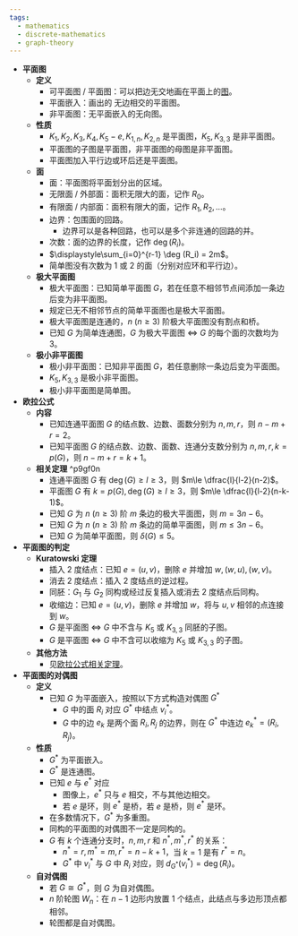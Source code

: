 ```yaml
---
tags:
  - mathematics
  - discrete-mathematics
  - graph-theory
---
```

- **平面图**
	- **定义**
		- 可平面图 / 平面图：可以把边无交地画在平面上的[图](/pages/mathematics/discrete-mathematics/graph-basis.md#xknur9)。
		- 平面嵌入：画出的 无边相交的平面图。
		- 非平面图：无平面嵌入的无向图。
	- **性质**
		- $K_1,K_2,K_3,K_4,K_5-e,K_{1,n},K_{2,n}$ 是平面图，$K_5,K_{3,3}$ 是非平面图。
		- 平面图的子图是平面图，非平面图的母图是非平面图。
		- 平面图加入平行边或环后还是平面图。
	- **面**
		- 面：平面图将平面划分出的区域。
		- 无限面 / 外部面：面积无限大的面，记作 $R_0$。
		- 有限面 / 内部面：面积有限大的面，记作 $R_1,R_2,\dots$。
		- 边界：包围面的回路。
			- 边界可以是各种回路，也可以是多个非连通的回路的并。
		- 次数：面的边界的长度，记作 $\deg(R_i)$。
		- $\displaystyle\sum_{i=0}^{r-1} \deg (R_i) = 2m$。
		- 简单图没有次数为 $1$ 或 $2$ 的面（分别对应环和平行边）。
	- **极大平面图**
		- 极大平面图：已知简单平面图 $G$，若在任意不相邻节点间添加一条边后变为非平面图。
		- 规定已无不相邻节点的简单平面图也是极大平面图。
		- 极大平面图是连通的，$n\ (n\ge 3)$ 阶极大平面图没有割点和桥。
		- 已知 $G$ 为简单连通图，$G$ 为极大平面图 $\iff$ $G$ 的每个面的次数均为 $3$。
	- **极小非平面图**
		- 极小非平面图：已知非平面图 $G$，若任意删除一条边后变为平面图。
		- $K_5,K_{3,3}$ 是极小非平面图。
		- 极小非平面图是简单图。
- **欧拉公式**
	- **内容**
		- 已知连通平面图 $G$ 的结点数、边数、面数分别为 $n,m,r$，则 $n-m+r=2$。
		- 已知平面图 $G$ 的结点数、边数、面数、连通分支数分别为 $n,m,r,k=p(G)$，则 $n-m+r=k+1$。
	- **相关定理** ^p9gf0n
		- 连通平面图 $G$ 有 $\deg(G)\ge l\ge 3$，则 $m\le \dfrac{l}{l-2}(n-2)$。
		- 平面图 $G$ 有 $k=p(G),\deg(G)\ge l\ge 3$，则 $m\le \dfrac{l}{l-2}(n-k-1)$。
		- 已知 $G$ 为 $n\ (n\ge 3)$ 阶 $m$ 条边的极大平面图，则 $m=3n-6$。
		- 已知 $G$ 为 $n\ (n\ge 3)$ 阶 $m$ 条边的简单平面图，则 $m\le 3n-6$。
		- 已知 $G$ 为简单平面图，则 $\delta(G)\le 5$。
- **平面图的判定**
	- **Kuratowski 定理**
		- 插入 $2$ 度结点：已知 $e=(u,v)$，删除 $e$ 并增加 $w,(w,u),(w,v)$。
		- 消去 $2$ 度结点：插入 $2$ 度结点的逆过程。
		- 同胚：$G_1$ 与 $G_2$ 同构或经过反复插入或消去 $2$ 度结点后同构。
		- 收缩边：已知 $e=(u,v)$，删除 $e$ 并增加 $w$，将与 $u,v$ 相邻的点连接到 $w$。
		- $G$ 是平面图 $\iff$ $G$ 中不含与 $K_5$ 或 $K_{3,3}$ 同胚的子图。
		- $G$ 是平面图 $\iff$ $G$ 中不含可以收缩为 $K_5$ 或 $K_{3,3}$ 的子图。
	- **其他方法**
		- 见[欧拉公式相关定理](/pages/mathematics/discrete-mathematics/plane-graph.md#p9gf0n)。
- **平面图的对偶图**
	- **定义**
		- 已知 $G$ 为平面嵌入，按照以下方式构造对偶图 $G^*$
			- $G$ 中的面 $R_i$ 对应 $G^*$ 中结点 $v^*_i$。
			- $G$ 中的边 $e_k$ 是两个面 $R_i,R_j$ 的边界，则在 $G^*$ 中连边 $e^*_k=(R_i,R_j)$。
	- **性质**
		- $G^*$ 为平面嵌入。
		- $G^*$ 是连通图。
		- 已知 $e$ 与 $e^*$ 对应
			- 图像上，$e^*$ 只与 $e$ 相交，不与其他边相交。
			- 若 $e$ 是环，则 $e^*$ 是桥，若 $e$ 是桥，则 $e^*$ 是环。
		- 在多数情况下，$G^*$ 为多重图。
		- 同构的平面图的对偶图不一定是同构的。
		- $G$ 有 $k$ 个连通分支时，$n,m,r$ 和 $n^*,m^*,r^*$ 的关系：
			- $n^*=r,m^*=m,r^*=n-k+1$，当 $k=1$ 是有 $r^*=n$。
			- $G^*$ 中 $v^*_i$ 与 $G$ 中 $R_i$ 对应，则 $d_{G^*}(v^*_i)=\deg(R_i)$。
	- **自对偶图**
		- 若 $G\cong G^*$，则 $G$ 为自对偶图。
		- $n$ 阶轮图 $W_n$：在 $n-1$ 边形内放置 $1$ 个结点，此结点与多边形顶点都相邻。
		- 轮图都是自对偶图。

